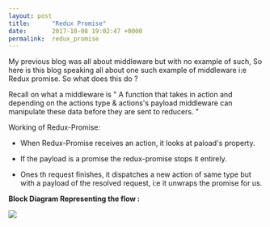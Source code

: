 ```yaml
---
layout: post
title:      "Redux Promise"
date:       2017-10-08 19:02:47 +0000
permalink:  redux_promise
---
```



My previous blog was all about middleware but with no example of such, So here is this blog speaking all about one such example of middleware i:e Redux promise. So what does this do ? 

Recall on what a middleware is " A function that takes in action and depending on the actions type & actions's payload middleware can manipulate these data before they are sent to reducers. "

Working of Redux-Promise:

- When Redux-Promise receives an action, it looks at paload's property.

- If the payload is a promise the redux-promise stops it entirely. 

- Ones th request finishes, it dispatches a new action of same type but with a payload of the resolved request, i:e it unwraps the promise for us.

**Block Diagram Representing the flow :**

![](https://imgur.com/HpiNSoz.jpg?1)
